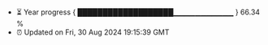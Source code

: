- ⏳ Year progress { ███████████████████▁▁▁▁▁▁▁▁▁▁▁ } 66.34 %
- ⏰ Updated on Fri, 30 Aug 2024 19:15:39 GMT

